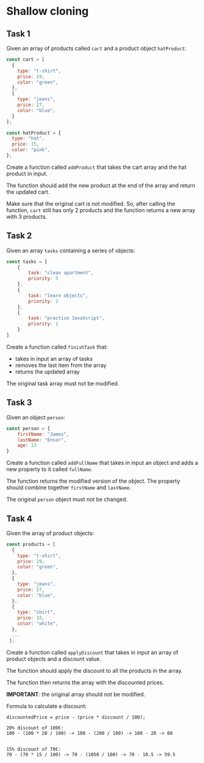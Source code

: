 # Shallow cloning

## Task 1

Given an array of products called `cart` and a product object `hatProduct`:

```javascript
const cart = [
  {
    type: "t-shirt",
    price: 19,
    color: "green",
  },
  {
    type: "jeans",
    price: 27,
    color: "blue",
  }
];

const hatProduct = {
  type: "hat",
  price: 15,
  color: "pink",
};
```

Create a function called `addProduct` that takes the cart array and the hat product in input.

The function should add the new product at the end of the array and return the updated cart.

Make sure that the original cart is not modified. So, after calling the function, `cart` still has only 2 products and the function returns a new array with 3 products.

## Task 2

Given an array `tasks` containing a series of objects:

```javascript
const tasks = [
    {
        task: "clean apartment",
        priority: 5
    },
    {
        task: "learn objects",
        priority: 2
    },
    {
        task: "practice JavaScript",
        priority: 1
    }
]
```

Create a function called `finishTask` that:

- takes in input an array of tasks
- removes the last item from the array
- returns the updated array

The original task array must not be modified.

## Task 3

Given an object `person`:

```javascript
const person = {
    firstName: "James",
    lastName: "Ensor",
    age: 13
}
```

Create a function called `addFullName` that takes in input an object and adds a new property to it called `fullName`. 

The function returns the modified version of the object. The property should combine together `firstName` and `lastName`.

The original `person` object must not be changed.

## Task 4

Given the array of product objects:

```js
const products = [
  {
    type: "t-shirt",
    price: 19,
    color: "green",
  },
  {
    type: "jeans",
    price: 27,
    color: "blue",
  },
  {
    type: "shirt",
    price: 32,
    color: "white",
  },
  ...
 ];
```

Create a function called `applyDiscount` that takes in input an array of product objects and a discount value.

The function should apply the discount to all the products in the array.

The function then returns the array with the discounted prices.

**IMPORTANT**: the original array should not be modified.

Formula to calculate a discount:

```plaintext
discountedPrice = price - (price * discount / 100);

20% discount of 100€:
100 - (100 * 20 / 100) -> 100 - (200 / 100) -> 100 - 20 -> 80


15% discount of 70€:
70 - (70 * 15 / 100) -> 70 - (1050 / 100) -> 70 - 10.5 -> 59.5 
```
